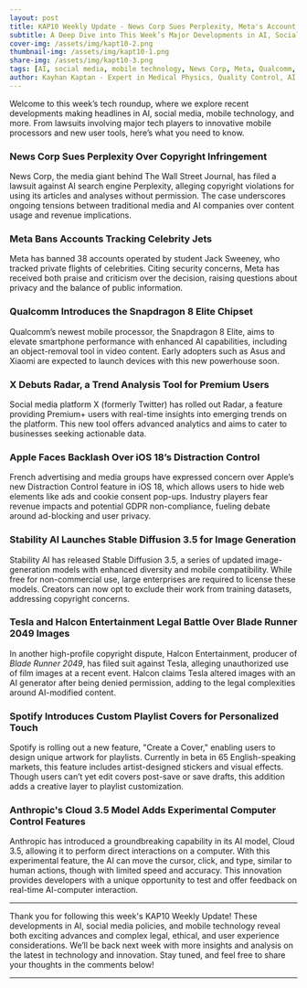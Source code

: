 ```yaml
---
layout: post
title: KAP10 Weekly Update - News Corp Sues Perplexity, Meta's Account Ban, and Qualcomm’s New Snapdragon
subtitle: A Deep Dive into This Week’s Major Developments in AI, Social Media, and Mobile Tech
cover-img: /assets/img/kapt10-2.png
thumbnail-img: /assets/img/kapt10-1.png
share-img: /assets/img/kapt10-3.png
tags: [AI, social media, mobile technology, News Corp, Meta, Qualcomm, Perplexity, Apple, Stability AI]
author: Kayhan Kaptan - Expert in Medical Physics, Quality Control, AI and Digital Transformation
---
```


Welcome to this week’s tech roundup, where we explore recent developments making headlines in AI, social media, mobile technology, and more. From lawsuits involving major tech players to innovative mobile processors and new user tools, here’s what you need to know.

### News Corp Sues Perplexity Over Copyright Infringement
News Corp, the media giant behind The Wall Street Journal, has filed a lawsuit against AI search engine Perplexity, alleging copyright violations for using its articles and analyses without permission. The case underscores ongoing tensions between traditional media and AI companies over content usage and revenue implications.

### Meta Bans Accounts Tracking Celebrity Jets
Meta has banned 38 accounts operated by student Jack Sweeney, who tracked private flights of celebrities. Citing security concerns, Meta has received both praise and criticism over the decision, raising questions about privacy and the balance of public information.

### Qualcomm Introduces the Snapdragon 8 Elite Chipset
Qualcomm’s newest mobile processor, the Snapdragon 8 Elite, aims to elevate smartphone performance with enhanced AI capabilities, including an object-removal tool in video content. Early adopters such as Asus and Xiaomi are expected to launch devices with this new powerhouse soon.

### X Debuts Radar, a Trend Analysis Tool for Premium Users
Social media platform X (formerly Twitter) has rolled out Radar, a feature providing Premium+ users with real-time insights into emerging trends on the platform. This new tool offers advanced analytics and aims to cater to businesses seeking actionable data.

### Apple Faces Backlash Over iOS 18’s Distraction Control
French advertising and media groups have expressed concern over Apple’s new Distraction Control feature in iOS 18, which allows users to hide web elements like ads and cookie consent pop-ups. Industry players fear revenue impacts and potential GDPR non-compliance, fueling debate around ad-blocking and user privacy.

### Stability AI Launches Stable Diffusion 3.5 for Image Generation
Stability AI has released Stable Diffusion 3.5, a series of updated image-generation models with enhanced diversity and mobile compatibility. While free for non-commercial use, large enterprises are required to license these models. Creators can now opt to exclude their work from training datasets, addressing copyright concerns.

### Tesla and Halcon Entertainment Legal Battle Over Blade Runner 2049 Images
In another high-profile copyright dispute, Halcon Entertainment, producer of *Blade Runner 2049*, has filed suit against Tesla, alleging unauthorized use of film images at a recent event. Halcon claims Tesla altered images with an AI generator after being denied permission, adding to the legal complexities around AI-modified content.


### Spotify Introduces Custom Playlist Covers for Personalized Touch
Spotify is rolling out a new feature, "Create a Cover," enabling users to design unique artwork for playlists. Currently in beta in 65 English-speaking markets, this feature includes artist-designed stickers and visual effects. Though users can’t yet edit covers post-save or save drafts, this addition adds a creative layer to playlist customization.

### Anthropic's Cloud 3.5 Model Adds Experimental Computer Control Features
Anthropic has introduced a groundbreaking capability in its AI model, Cloud 3.5, allowing it to perform direct interactions on a computer. With this experimental feature, the AI can move the cursor, click, and type, similar to human actions, though with limited speed and accuracy. This innovation provides developers with a unique opportunity to test and offer feedback on real-time AI-computer interaction.

---

Thank you for following this week's KAP10 Weekly Update! These developments in AI, social media policies, and mobile technology reveal both exciting advances and complex legal, ethical, and user experience considerations. We’ll be back next week with more insights and analysis on the latest in technology and innovation. Stay tuned, and feel free to share your thoughts in the comments below!

---
